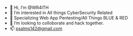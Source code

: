 - 👋 Hi, I’m @WR4lTH
- 👀 I’m interested in All things CyberSecurity Related
- 🌱 Specializing Web App Pentesting/All Things BLUE & RED
- 💞️ I’m looking to colloborate and hack together.
- 📫 psalms142@gmail.com

<!---
WR4lTH/WR4lTH is a ✨ special ✨ repository because its `README.md` (this file) appears on your GitHub profile.
You can click the Preview link to take a look at your changes.
--->
